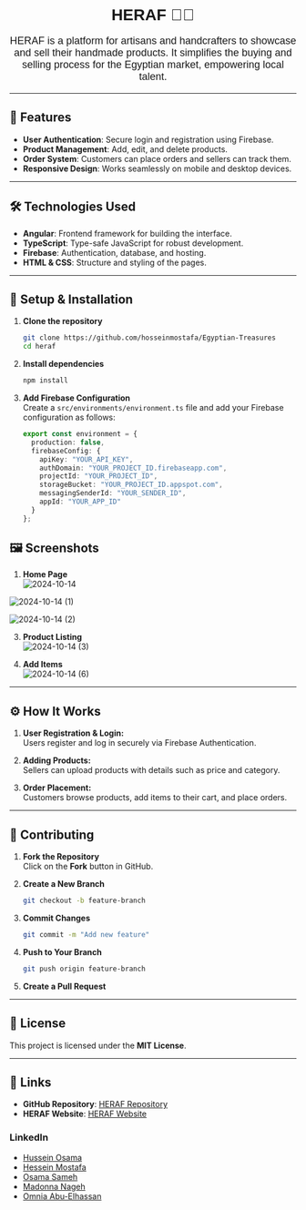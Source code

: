<h1 style="font-family: 'Poppins', sans-serif; font-weight: 600; text-align: center;">
  HERAF 🧶🎨  
</h1>

<p style="font-family: 'Poppins', sans-serif; text-align: center; font-size: 18px;">
  HERAF is a platform for artisans and handcrafters to showcase and sell their handmade products.  
  It simplifies the buying and selling process for the Egyptian market, empowering local talent.
</p>

---

## 🌟 Features  
- **User Authentication**: Secure login and registration using Firebase.  
- **Product Management**: Add, edit, and delete products.  
- **Order System**: Customers can place orders and sellers can track them.  
- **Responsive Design**: Works seamlessly on mobile and desktop devices.

---

## 🛠️ Technologies Used  
- **Angular**: Frontend framework for building the interface.  
- **TypeScript**: Type-safe JavaScript for robust development.  
- **Firebase**: Authentication, database, and hosting.  
- **HTML & CSS**: Structure and styling of the pages.  

---

## 🚀 Setup & Installation  

1. **Clone the repository**  
   ```bash
   git clone https://github.com/hosseinmostafa/Egyptian-Treasures
   cd heraf
   
2. **Install dependencies**  
   ```bash
   npm install

2. **Add Firebase Configuration**  
   Create a `src/environments/environment.ts` file and add your Firebase configuration as follows:

   ```typescript
   export const environment = {
     production: false,
     firebaseConfig: {
       apiKey: "YOUR_API_KEY",
       authDomain: "YOUR_PROJECT_ID.firebaseapp.com",
       projectId: "YOUR_PROJECT_ID",
       storageBucket: "YOUR_PROJECT_ID.appspot.com",
       messagingSenderId: "YOUR_SENDER_ID",
       appId: "YOUR_APP_ID"
     }
   };
## 🖼️ Screenshots  
1. **Home Page**  
   ![2024-10-14]((https://github.com/hosseinmostafa/Egyptian-Treasures/blob/d524f87afc24bbed64097e9718d6b5db0d8e2bc6/Screenshot%20(339).png))
   
  ![2024-10-14 (1)](https://github.com/user-attachments/assets/124830e2-c20f-4fed-aadf-6b380374c290)

![2024-10-14 (2)](https://github.com/user-attachments/assets/fce787ea-eb3b-4fc1-9973-0f5c3946ed44)


3. **Product Listing**  
   ![2024-10-14 (3)](https://github.com/user-attachments/assets/53e9a8a2-2205-405f-94a5-b65947898baa)


4. **Add Items**  
   ![2024-10-14 (6)](https://github.com/user-attachments/assets/cb695184-1612-49c4-9b1e-79cf0d741cfd)
  

---

## ⚙️ How It Works  
1. **User Registration & Login:**  
   Users register and log in securely via Firebase Authentication.  

2. **Adding Products:**  
   Sellers can upload products with details such as price and category.  

3. **Order Placement:**  
   Customers browse products, add items to their cart, and place orders.  

---

## 🤝 Contributing  
1. **Fork the Repository**  
   Click on the **Fork** button in GitHub.

2. **Create a New Branch**  
   ```bash
   git checkout -b feature-branch

3. **Commit Changes**  
   ```bash
   git commit -m "Add new feature"

4. **Push to Your Branch**  
   ```bash
   git push origin feature-branch
   
5. **Create a Pull Request**  

---

## 📄 License  
This project is licensed under the **MIT License**.

---

## 🔗 Links  
- **GitHub Repository**: [HERAF Repository](https://github.com/Hussein-osama/heraf)  
- **HERAF Website**: [HERAF Website](https://herfa-handicraft.netlify.app/)  

### **LinkedIn**  
- [Hussein Osama](https://www.linkedin.com/in/hussein-osama-a4b38b1b7)  
- [Hessein Mostafa](https://www.linkedin.com/in/hessein-mostafa)  
- [Osama Sameh](https://www.linkedin.com/in/osama-sameh-03704a28b/)  
- [Madonna Nageh](https://www.linkedin.com/in/madonna-nageh-39b3a428a/)  
- [Omnia Abu-Elhassan](https://www.linkedin.com/in/omnia-abu-elhassan-4b79a126a)  




